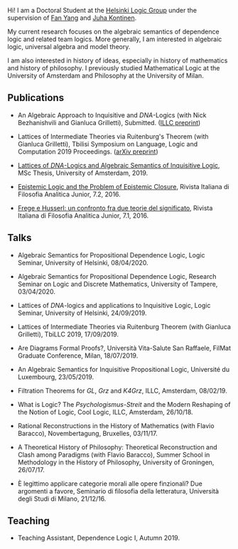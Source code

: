 <meta name="google-site-verification" content="XI55gdJiJFBpYrG1tiMydZhBJhIfqUSfel6nLqi_2FQ" />

Hi! I am a Doctoral Student at the [Helsinki Logic Group](https://wiki.helsinki.fi/display/Logic/Home) under the supervision of [Fan Yang](https://sites.google.com/site/fanyanghp/) and [Juha Kontinen](https://www.mv.helsinki.fi/home/jkontine/). 

My current research focuses on the algebraic semantics of dependence logic and related team logics. More generally, I am interested in algebraic logic, universal algebra and model theory.

I am also interested in history of ideas, especially in history of mathematics and history of philosophy. I previously studied Mathematical Logic at the University of Amsterdam and Philosophy at the University of Milan.

## Publications

- An Algebraic Approach to Inquisitive and _DNA_-Logics  (with Nick Bezhanishvili and Gianluca Grilletti), Submitted. ([ILLC preprint](https://staff.science.uva.nl/n.bezhanishvili/Papers/InqDNA.pdf))

- Lattices of Intermediate Theories via Ruitenburg's Theorem  (with Gianluca Grilletti), Tbilisi Symposium on Language, Logic and Computation 2019 Proceedings. ([arXiv preprint](https://arxiv.org/abs/2004.00989))

- [Lattices of _DNA_-Logics and Algebraic Semantics of Inquisitive Logic](https://eprints.illc.uva.nl/1722/1/MoL-2019-25.text.pdf), MSc Thesis, University of Amsterdam, 2019.

- [Epistemic Logic and the Problem of Epistemic Closure](https://riviste.unimi.it/index.php/rifanalitica/article/view/11089), Rivista Italiana di Filosofia Analitica Junior, 7.2, 2016.

-  [Frege e Husserl: un confronto fra due teorie del significato](https://riviste.unimi.it/index.php/rifanalitica/article/view/7114), Rivista Italiana di Filosofia Analitica Junior, 7.1, 2016.


## Talks

- Algebraic Semantics for Propositional Dependence Logic, Logic Seminar, University of Helsinki, 08/04/2020.

- Algebraic Semantics for Propositional Dependence Logic, Research Seminar on Logic and Discrete Mathematics, University of Tampere, 03/04/2020.

- Lattices of _DNA_-logics and applications to Inquisitive Logic, Logic Seminar, University of Helsinki, 24/09/2019.

- Lattices of Intermediate Theories via Ruitenburg Theorem (with Gianluca Grilletti), TbiLLC 2019, 17/09/2019.


- Are Diagrams Formal Proofs?, Università Vita-Salute San Raffaele, FilMat Graduate Conference, Milan, 18/07/2019.


- An Algebraic Semantics for Inquisitive Propositional Logic, Université du Luxembourg, 23/05/2019.


- Filtration Theorems for _GL_, _Grz_ and _K4Grz_, ILLC, Amsterdam, 08/02/19.

			
- What is Logic? The _Psychologismus-Streit_ and the Modern Reshaping of the Notion of Logic, Cool Logic, ILLC, Amsterdam, 26/10/18.


- Rational Reconstructions in the History of Mathematics (with Flavio Baracco), Novembertagung, Bruxelles, 03/11/17.	


- A Theoretical History of Philosophy: Theoretical Reconstruction and Clash among Paradigms (with Flavio Baracco), Summer School in Methodology in the History of Philosophy, University of Groningen, 26/07/17.

			
- È  legittimo applicare categorie morali alle opere finzionali? Due argomenti a favore, Seminario di filosofia della letteratura, Università degli Studi di Milano, 21/12/16.


## Teaching

- Teaching Assistant, Dependence Logic I, Autumn 2019.
